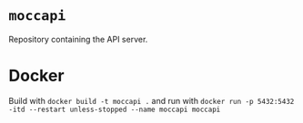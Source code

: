 # `moccapi`

Repository containing the API server.

# Docker

Build with `docker build -t moccapi .` and run with `docker run -p 5432:5432 -itd --restart unless-stopped --name moccapi moccapi`
